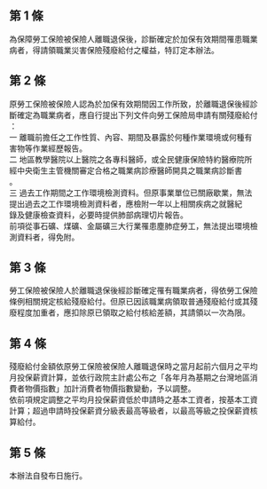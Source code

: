 第 1 條
-------
為保障勞工保險被保險人離職退保後，診斷確定於加保有效期間罹患職業  
病者，得請領職業災害保險殘廢給付之權益，特訂定本辦法。

第 2 條
-------
原勞工保險被保險人認為於加保有效期間因工作所致，於離職退保後經診  
斷確定為職業病者，應自行提出下列文件向勞工保險局申請有關殘廢給付  
：  
一  離職前擔任之工作性質、內容、期間及暴露於何種作業環境或何種有  
    害物等作業經歷報告。  
二  地區教學醫院以上醫院之各專科醫師，或全民健康保險特約醫療院所  
    經中央衛生主管機關審定合格之職業病診療醫師開具之職業病診斷書  
    。  
三  過去工作期間之工作環境檢測資料。但原事業單位已關廠歇業，無法  
    提出過去之工作環境檢測資料者，應檢附一年以上相關疾病之就醫紀  
    錄及健康檢查資料，必要時提供肺部病理切片報告。  
前項從事石礦、煤礦、金屬礦三大行業罹患塵肺症勞工，無法提出環境檢  
測資料者，得免附。

第 3 條
-------
勞工保險被保險人於離職退保後經診斷確定罹有職業病者，得依勞工保險  
條例相關規定核給殘廢給付。但原已因該職業病領取普通殘廢給付或其殘  
廢程度加重者，應扣除原已領取之給付核給差額，其請領以一次為限。

第 4 條
-------
殘廢給付金額依原勞工保險被保險人離職退保時之當月起前六個月之平均  
月投保薪資計算，並依行政院主計處公布之「各年月為基期之台灣地區消  
費者物價指數」加計消費者物價指數變動，予以調整。  
依前項規定調整之平均月投保薪資低於申請時之基本工資者，按基本工資  
計算；超過申請時投保薪資分級表最高等級者，以最高等級之投保薪資核  
算給付。

第 5 條
-------
本辦法自發布日施行。

